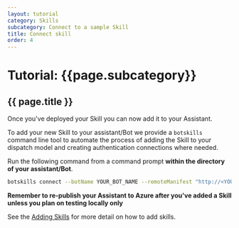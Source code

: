 ```yaml
---
layout: tutorial
category: Skills
subcategory: Connect to a sample Skill
title: Connect skill
order: 4
---
```


# Tutorial: {{page.subcategory}} 

## {{ page.title }}

Once you've deployed your Skill you can now add it to your Assistant. 

To add your new Skill to your assistant/Bot we provide a `botskills` command line tool to automate the process of adding the Skill to your dispatch model and creating authentication connections where needed. 

Run the following command from a command prompt **within the directory of your assistant/Bot**. 

```bash
botskills connect --botName YOUR_BOT_NAME --remoteManifest "http://<YOUR_SKILL_MANIFEST>.azurewebsites.net/api/skill/manifest" --luisFolder "<YOUR-SKILL_PATH>\Deployment\Resources\LU\en\" --cs
```

**Remember to re-publish your Assistant to Azure after you've added a Skill unless you plan on testing locally only**

See the [Adding Skills]({{site.baseurl}}/howto/skills/botskills.md#Connect-Skills) for more detail on how to add skills.
